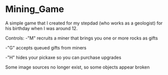 # Mining_Game

A simple game that I created for my stepdad (who works as a geologist) for his birthday when I was around 12.

Controls:
-"M" recruits a miner that brings you one or more rocks as gifts

-"G" accepts queued gifts from miners

-"H" hides your pickaxe so you can purchase upgrades

Some image sources no longer exist, so some objects appear broken
